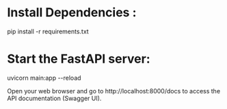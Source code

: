 # Install Dependencies :
pip install -r requirements.txt


# Start the FastAPI server:
uvicorn main:app --reload

Open your web browser and go to http://localhost:8000/docs to access the API documentation (Swagger UI).
